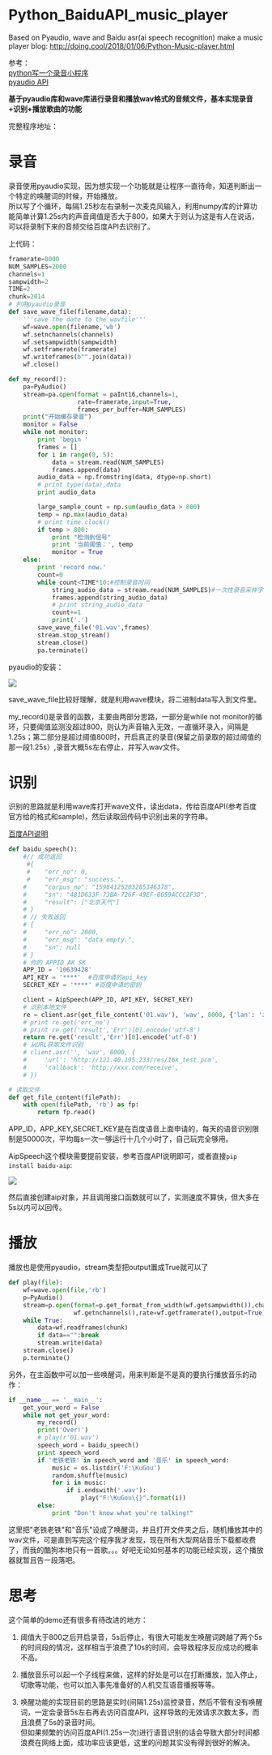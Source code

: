 # Python_BaiduAPI_music_player
Based on Pyaudio, wave and Baidu asr(ai speech recognition) make a music player
blog: http://doing.cool/2018/01/06/Python-Music-player.html

参考：  
[python写一个录音小程序](http://blog.csdn.net/yexiaohhjk/article/details/73132562)   
[pyaudio API](http://people.csail.mit.edu/hubert/pyaudio/docs/#class-stream)

**基于pyaudio库和wave库进行录音和播放wav格式的音频文件，基本实现录音+识别+播放歌曲的功能**  

完整程序地址： []()
# 录音

录音使用pyaudio实现，因为想实现一个功能就是让程序一直待命，知道判断出一个特定的唤醒词的时候，开始播放。  
所以写了个循环，每隔1.25秒左右录制一次麦克风输入，利用numpy库的计算功能简单计算1.25s内的声音阈值是否大于800，如果大于则认为这是有人在说话，可以将录制下来的音频交给百度API去识别了。  

上代码：
```python
framerate=8000
NUM_SAMPLES=2000
channels=1
sampwidth=2
TIME=2
chunk=2014
# 利用pyaudio录音
def save_wave_file(filename,data):
    '''save the date to the wavfile'''
    wf=wave.open(filename,'wb')
    wf.setnchannels(channels)
    wf.setsampwidth(sampwidth)
    wf.setframerate(framerate)
    wf.writeframes(b"".join(data))
    wf.close()

def my_record():
    pa=PyAudio()
    stream=pa.open(format = paInt16,channels=1,
                   rate=framerate,input=True,
                   frames_per_buffer=NUM_SAMPLES)
    print("开始缓存录音")
    monitor = False
    while not monitor:
        print 'begin '
        frames = []
        for i in range(0, 5):
            data = stream.read(NUM_SAMPLES)
            frames.append(data)
        audio_data = np.fromstring(data, dtype=np.short)
        # print type(data),data
        print audio_data

        large_sample_count = np.sum(audio_data > 800)
        temp = np.max(audio_data)
        # print time.clock()
        if temp > 800:
            print "检测到信号"
            print '当前阈值：', temp
            monitor = True
    else:
        print 'record now.'
        count=0
        while count<TIME*10:#控制录音时间
            string_audio_data = stream.read(NUM_SAMPLES)#一次性录音采样字节大小
            frames.append(string_audio_data)
            # print string_audio_data
            count+=1
            print('.')
        save_wave_file('01.wav',frames)
        stream.stop_stream()
        stream.close()
        pa.terminate()
```  

pyaudio的安装： 

![](http://oon3ys1qt.bkt.clouddn.com/pip_install_pyaudio.png)

save_wave_file比较好理解，就是利用wave模块，将二进制data写入到文件里。  

my_record()是录音的函数，主要由两部分思路，一部分是while not monitor的循环，只要阈值监测没超过800，则认为声音输入无效，一直循环录入，间隔是1.25s；第二部分是超过阈值800时，开启真正的录音(保留之前录取的超过阈值的那一段1.25s）,录音大概5s左右停止，并写入wav文件。  

# 识别
识别的思路就是利用wave库打开wave文件，读出data，传给百度API(参考百度官方给的格式和sample)，然后读取回传码中识别出来的字符串。  

[百度API说明](http://ai.baidu.com/docs#/ASR-Online-Python-SDK/top)   

```python
def baidu_speech():
    #// 成功返回
     #{
     #    "err_no": 0,
     #    "err_msg": "success.",
    #     "corpus_no": "15984125203285346378",
    #     "sn": "481D633F-73BA-726F-49EF-8659ACCC2F3D",
    #     "result": ["北京天气"]
    # }
    # // 失败返回
    # {
    #     "err_no": 2000,
    #     "err_msg": "data empty.",
    #     "sn": null
    # }
    # 你的 APPID AK SK
    APP_ID = '10639428'
    API_KEY = '****'  #百度申请的api_key
    SECRET_KEY = '****' #百度申请的密钥

    client = AipSpeech(APP_ID, API_KEY, SECRET_KEY)
    # 识别本地文件
    re = client.asr(get_file_content('01.wav'), 'wav', 8000, {'lan': 'zh',})
    # print re.get('err_no')
    # print re.get('result','Err')[0].encode('utf-8')
    return re.get('result','Err')[0].encode('utf-8')
    # 从URL获取文件识别
    # client.asr('', 'wav', 8000, {
    #     'url': 'http://121.40.195.233/res/16k_test.pcm',
    #     'callback': 'http://xxx.com/receive',
    # })

# 读取文件
def get_file_content(filePath):
    with open(filePath, 'rb') as fp:
        return fp.read()
```
APP_ID，APP_KEY,SECRET_KEY是在百度语音上面申请的，每天的语音识别限制是50000次，平均每s一次一够运行十几个小时了，自己玩完全够用。  

AipSpeech这个模块需要提前安装，参考百度API说明即可，或者直接`pip install baidu-aip`: 

![](http://oon3ys1qt.bkt.clouddn.com/pip_install_baidu_aip.png)

然后直接创建aip对象，并且调用接口函数就可以了，实测速度不算快，但大多在5s以内可以回传。  

# 播放

播放也是使用pyaudio，stream类型把output置成True就可以了
```python
def play(file):
    wf=wave.open(file,'rb')
    p=PyAudio()
    stream=p.open(format=p.get_format_from_width(wf.getsampwidth()),channels=
                  wf.getnchannels(),rate=wf.getframerate(),output=True)
    while True:
        data=wf.readframes(chunk)
        if data=="":break
        stream.write(data)
    stream.close()
    p.terminate()
```

另外，在主函数中可以加一些唤醒词，用来判断是不是真的要执行播放音乐的动作：
```python
if __name__ == '__main__':
    get_your_word = False
    while not get_your_word:
        my_record()
        print('Over!')
        # play(r'01.wav')
        speech_word = baidu_speech()
        print speech_word
        if '老铁老铁' in speech_word and '音乐' in speech_word:
            music = os.listdir('F:\KuGou')
            random.shuffle(music)
            for i in music:
                if i.endswith('.wav'):
                    play("F:\KuGou\{}".format(i))
        else:
            print "Don't know what you're talking!"
```
这里把"老铁老铁"和"音乐"设成了唤醒词，并且打开文件夹之后，随机播放其中的wav文件，可是直到写完这个程序我才发现，现在所有大型网站音乐下载都收费了，而我的酷狗本地只有一首歌。。。好吧无论如何基本的功能已经实现，这个播放器就暂且告一段落吧。  

# 思考

这个简单的demo还有很多有待改进的地方：

1. 阈值大于800之后开启录音，5s后停止，有很大可能发生唤醒词跨越了两个5s的时间段的情况，这样相当于浪费了10s的时间，会导致程序反应成功的概率不高。  

2. 播放音乐可以起一个子线程来做，这样的好处是可以在打断播放，加入停止，切歌等功能，也可以加入事先准备好的人机交互语音播报等等。    

3. 唤醒功能的实现目前的思路是实时(间隔1.25s)监控录音，然后不管有没有唤醒词，一定会录音5s左右再去访问百度API，这样导致的无效请求次数太多，而且浪费了5s的录音时间。    
但如果频繁的访问百度API(1.25s一次)进行语音识别的话会导致大部分时间都浪费在网络上面，成功率应该更低，这里的问题其实没有得到很好的解决。
